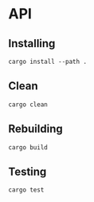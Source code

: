# API

## Installing
    cargo install --path .

## Clean
    cargo clean

## Rebuilding
    cargo build

## Testing
    cargo test